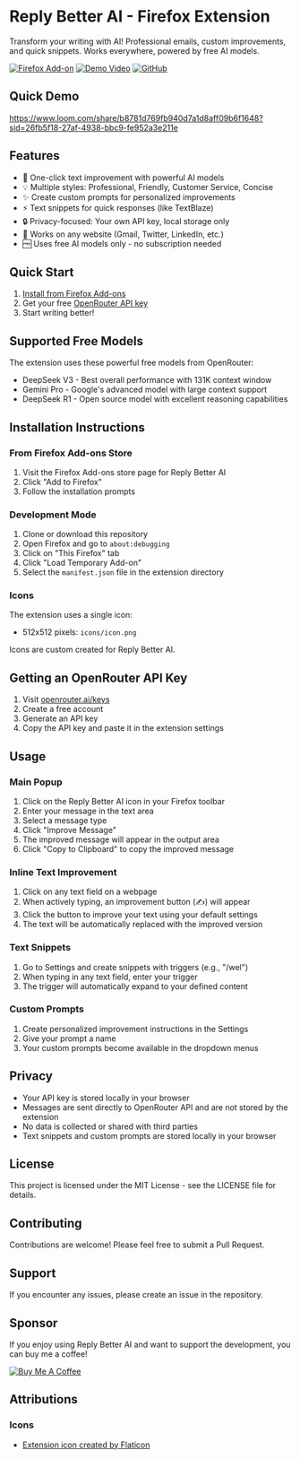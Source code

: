 # Reply Better AI - Firefox Extension

Transform your writing with AI! Professional emails, custom improvements, and quick snippets. Works everywhere, powered by free AI models.

[![Firefox Add-on](https://img.shields.io/badge/Firefox-Add--on-orange)](https://addons.mozilla.org/en-US/firefox/addon/reply-better-ai/)
[![Demo Video](https://img.shields.io/badge/Demo-Video-red)](https://www.loom.com/share/b8781d769fb940d7a1d8aff09b6f1648?sid=26fb5f18-27af-4938-bbc9-fe952a3e211e)
[![GitHub](https://img.shields.io/github/license/dantnan/reply-better-ai)](https://github.com/dantnan/reply-better-ai)

## Quick Demo

https://www.loom.com/share/b8781d769fb940d7a1d8aff09b6f1648?sid=26fb5f18-27af-4938-bbc9-fe952a3e211e

## Features

- 🚀 One-click text improvement with powerful AI models
- 💡 Multiple styles: Professional, Friendly, Customer Service, Concise
- ✨ Create custom prompts for personalized improvements
- ⚡ Text snippets for quick responses (like TextBlaze)
- 🔒 Privacy-focused: Your own API key, local storage only
- 💬 Works on any website (Gmail, Twitter, LinkedIn, etc.)
- 🆓 Uses free AI models only - no subscription needed

## Quick Start

1. [Install from Firefox Add-ons](https://addons.mozilla.org/en-US/firefox/addon/reply-better-ai/)
2. Get your free [OpenRouter API key](https://openrouter.ai/keys)
3. Start writing better!

## Supported Free Models

The extension uses these powerful free models from OpenRouter:
- DeepSeek V3 - Best overall performance with 131K context window
- Gemini Pro - Google's advanced model with large context support
- DeepSeek R1 - Open source model with excellent reasoning capabilities

## Installation Instructions

### From Firefox Add-ons Store
1. Visit the Firefox Add-ons store page for Reply Better AI
2. Click "Add to Firefox"
3. Follow the installation prompts

### Development Mode

1. Clone or download this repository
2. Open Firefox and go to `about:debugging`
3. Click on "This Firefox" tab
4. Click "Load Temporary Add-on"
5. Select the `manifest.json` file in the extension directory

### Icons

The extension uses a single icon:
- 512x512 pixels: `icons/icon.png`

Icons are custom created for Reply Better AI.

## Getting an OpenRouter API Key

1. Visit [openrouter.ai/keys](https://openrouter.ai/keys)
2. Create a free account
3. Generate an API key
4. Copy the API key and paste it in the extension settings

## Usage

### Main Popup
1. Click on the Reply Better AI icon in your Firefox toolbar
2. Enter your message in the text area
3. Select a message type
4. Click "Improve Message"
5. The improved message will appear in the output area
6. Click "Copy to Clipboard" to copy the improved message

### Inline Text Improvement
1. Click on any text field on a webpage
2. When actively typing, an improvement button (✍️) will appear
3. Click the button to improve your text using your default settings
4. The text will be automatically replaced with the improved version

### Text Snippets
1. Go to Settings and create snippets with triggers (e.g., "/wel")
2. When typing in any text field, enter your trigger
3. The trigger will automatically expand to your defined content

### Custom Prompts
1. Create personalized improvement instructions in the Settings
2. Give your prompt a name
3. Your custom prompts become available in the dropdown menus

## Privacy

- Your API key is stored locally in your browser
- Messages are sent directly to OpenRouter API and are not stored by the extension
- No data is collected or shared with third parties
- Text snippets and custom prompts are stored locally in your browser

## License

This project is licensed under the MIT License - see the LICENSE file for details.

## Contributing

Contributions are welcome! Please feel free to submit a Pull Request.

## Support

If you encounter any issues, please create an issue in the repository.

## Sponsor

If you enjoy using Reply Better AI and want to support the development, you can buy me a coffee!

[![Buy Me A Coffee](https://img.buymeacoffee.com/button-api/?text=Buy%20me%20a%20coffee&emoji=&slug=antnan&button_colour=FFDD00&font_colour=000000&font_family=Cookie&outline_colour=000000&coffee_colour=ffffff)](https://buymeacoffee.com/antnan)

## Attributions

### Icons
- <a href="https://www.flaticon.com/free-icons/robot" title="robot icons">Extension icon created by Flaticon</a>
